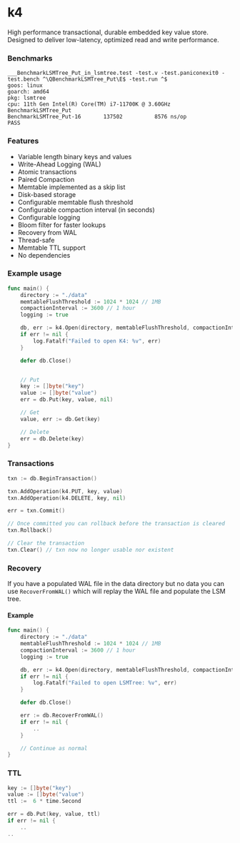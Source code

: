 # k4
High performance transactional, durable embedded key value store. Designed to deliver low-latency, optimized read and write performance.

### Benchmarks
```
___BenchmarkLSMTree_Put_in_lsmtree.test -test.v -test.paniconexit0 -test.bench ^\QBenchmarkLSMTree_Put\E$ -test.run ^$
goos: linux
goarch: amd64
pkg: lsmtree
cpu: 11th Gen Intel(R) Core(TM) i7-11700K @ 3.60GHz
BenchmarkLSMTree_Put
BenchmarkLSMTree_Put-16    	  137502	      8576 ns/op
PASS
```

### Features
- Variable length binary keys and values
- Write-Ahead Logging (WAL)
- Atomic transactions
- Paired Compaction
- Memtable implemented as a skip list
- Disk-based storage
- Configurable memtable flush threshold
- Configurable compaction interval (in seconds)
- Configurable logging
- Bloom filter for faster lookups
- Recovery from WAL
- Thread-safe
- Memtable TTL support
- No dependencies


### Example usage
```go
func main() {
    directory := "./data"
    memtableFlushThreshold := 1024 * 1024 // 1MB
    compactionInterval := 3600 // 1 hour
    logging := true

    db, err := k4.Open(directory, memtableFlushThreshold, compactionInterval, logging)
    if err != nil {
        log.Fatalf("Failed to open K4: %v", err)
    }

    defer db.Close()


    // Put
    key := []byte("key")
    value := []byte("value")
    err = db.Put(key, value, nil)

    // Get
    value, err := db.Get(key)

    // Delete
    err = db.Delete(key)
}
```

### Transactions
```go
txn := db.BeginTransaction()

txn.AddOperation(k4.PUT, key, value)
txn.AddOperation(k4.DELETE, key, nil)

err = txn.Commit()

// Once committed you can rollback before the transaction is cleared
txn.Rollback()

// Clear the transaction
txn.Clear() // txn now no longer usable nor existent

```

### Recovery
If you have a populated WAL file in the data directory but no data you can use `RecoverFromWAL()` which will replay the WAL file and populate the LSM tree.

#### Example
```go
func main() {
    directory := "./data"
    memtableFlushThreshold := 1024 * 1024 // 1MB
    compactionInterval := 3600 // 1 hour
    logging := true

    db, err := k4.Open(directory, memtableFlushThreshold, compactionInterval, logging)
    if err != nil {
        log.Fatalf("Failed to open LSMTree: %v", err)
    }

    defer db.Close()

    err := db.RecoverFromWAL()
    if err != nil {
        ..
    }

    // Continue as normal
}
```

### TTL
```go
key := []byte("key")
value := []byte("value")
ttl :=  6 * time.Second

err = db.Put(key, value, ttl)
if err != nil {
    ..
..

```


